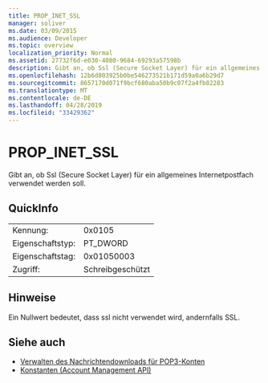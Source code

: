 ```yaml
---
title: PROP_INET_SSL
manager: soliver
ms.date: 03/09/2015
ms.audience: Developer
ms.topic: overview
localization_priority: Normal
ms.assetid: 27732f6d-e030-4080-9684-69293a57598b
description: Gibt an, ob Ssl (Secure Socket Layer) für ein allgemeines Internetpostfach verwendet werden soll.
ms.openlocfilehash: 12b6d803925b0be546273521b171d59a0a6b29d7
ms.sourcegitcommit: 8657170d071f9bcf680aba50b9c07f2a4fb82283
ms.translationtype: MT
ms.contentlocale: de-DE
ms.lasthandoff: 04/28/2019
ms.locfileid: "33429362"
---
```

# <a name="prop_inet_ssl"></a>PROP_INET_SSL

Gibt an, ob Ssl (Secure Socket Layer) für ein allgemeines Internetpostfach verwendet werden soll.
  
## <a name="quick-info"></a>QuickInfo

|||
|:-----|:-----|
|Kennung:  <br/> |0x0105  <br/> |
|Eigenschaftstyp:  <br/> |PT_DWORD  <br/> |
|Eigenschaftstag:  <br/> |0x01050003  <br/> |
|Zugriff:  <br/> |Schreibgeschützt  <br/> |
   
## <a name="remarks"></a>Hinweise

Ein Nullwert bedeutet, dass ssl nicht verwendet wird, andernfalls SSL.
  
## <a name="see-also"></a>Siehe auch

- [Verwalten des Nachrichtendownloads für POP3-Konten](managing-message-downloads-for-pop3-accounts.md)  
- [Konstanten (Account Management API)](constants-account-management-api.md)

